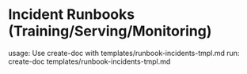 # Incident Runbooks (Training/Serving/Monitoring)

usage: Use create-doc with templates/runbook-incidents-tmpl.md
run: create-doc templates/runbook-incidents-tmpl.md
